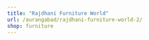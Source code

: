```yaml
---
title: "Rajdhani Furniture World"
url: /aurangabad/rajdhani-furniture-world-2/
shop: furniture
---
```

